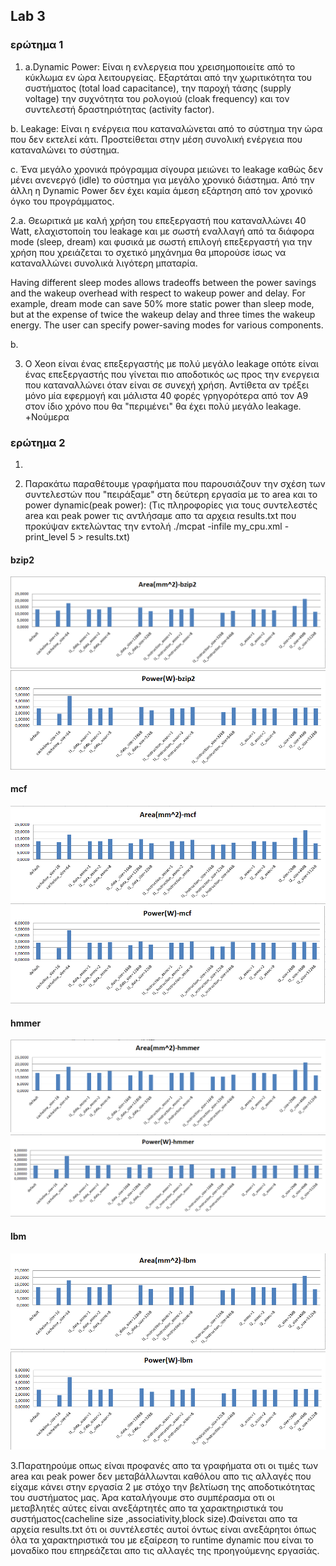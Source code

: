 ## Lab 3

### ερώτημα 1

1. a.Dynamic Power: Είναι η ενλεργεια που χρεισημοποιείτε από το κύκλωμα εν ώρα λειτουργείας. Εξαρτάται από την χωριτικότητα του συστήματος (total load capacitance), την παροχή τάσης (supply voltage) την συχνότητα του ρολογιού (cloak frequency) και τον συντελεστή δραστηριότητας (activity factor).

b. Leakage: Είναι η ενέργεια που καταναλώνεται από το σύστημα την ώρα που δεν εκτελεί κάτι. Προστείθεται στην μέση συνολική ενέργεια που καταναλώνει το σύστημα. 

c. Ένα μεγάλο χρονικά πρόγραμμα σίγουρα μειώνει το leakage καθώς δεν μένει ανενεργό (idle) το σύστημα για μεγάλο χρονικό διάστημα. Από την άλλη η Dynamic Power δεν έχει καμία άμεση εξάρτηση από τον χρονικό όγκο του προγράμματος. 

2.a. Θεωριτικά με καλή χρήση του επεξεργαστή που καταναλλώνει 40 Watt, ελαχιστοποίη του leakage και με σωστή εναλλαγή από τα διάφορα mode (sleep, dream) και φυσικά με σωστή επιλογή επεξεργαστή για την χρήση που χρειάζεται το σχετικό μηχάνημα θα μπορούσε ίσως να καταναλλώνει συνολικά λιγότερη μπαταρία. 

Having different sleep modes allows tradeoffs between
the power savings and the wakeup overhead with respect to
wakeup power and delay. For example, dream mode can save
50% more static power than sleep mode, but at the expense
of twice the wakeup delay and three times the wakeup energy. The user can specify power-saving modes for various
components.

b. 

3. Ο Xeon είναι ένας επεξεργαστής με πολύ μεγάλο leakage οπότε είναι ένας επεξεργαστής που γίνεται πιο αποδοτικός ως προς την ενεργεια που καταναλλώνει όταν είναι σε συνεχή χρήση. Αντίθετα αν τρέξει μόνο μία εφερμογή και μάλιστα 40 φορές γρηγορότερα από τον Α9 στον ίδιο χρόνο που θα "περιμένει" θα έχει πολύ μεγάλο leakage. +Νούμερα


### ερώτημα 2
1.

2. Παρακάτω παραθέτουμε γραφήματα  που παρουσιάζουν την σχέση των συντελεστών που "πειράξαμε" στη δεύτερη εργασία με το area και το power dynamic(peak power):        (Τις πληροφορίες για τους συντελεστές area και peak power τις αντλήσαμε απο τα αρχεια results.txt που προκύψαν εκτελώντας την εντολή 
./mcpat -infile my_cpu.xml -print_level 5 > results.txt)

#### **bzip2**                                                                                     
![What is this](area-bzip.png)                                                                                             
![What is this](power-bzip2.png)                                                                             
                                                                                                                   
#### **mcf**                                                                                                                             
![What is this](area-mcf.png)                                         
![What is this](power-mcf.png)                                      

#### **hmmer**                                                                                                                          
![What is this](area-hmmer.png)                              
![What is this](power-hmmer.png)                              
                                                             
#### **lbm**                                                                                                                      
![What is this](area-lbm.png)                        
![What is this](power-lbm.png)                                                 


3.Παρατηρούμε οπως είναι προφανές απο τα γραφήματα οτι οι τιμές των area και peak power δεν μεταβάλλωνται καθόλου απο τις αλλαγές που είχαμε κάνει στην εργασία 2 με στόχο την βελτίωση της αποδοτικότητας του συστήματος μας. Άρα καταλήγουμε στο συμπέρασμα οτι οι μεταβλητές αύτες είναι ανεξάρτητές απο τα χαρακτηριστικά του συστήματος(cacheline size ,associativity,block size).Φαίνεται απο τα αρχεία results.txt ότι οι συντέλεστές αυτοί όντως είναι ανεξάρητοι όπως όλα τα χαρακτηριστικά του με εξαίρεση το runtime dynamic που είναι το μοναδίκο που επηρεάζεται απο τις αλλαγές της προηγούμενης εργασίάς.
